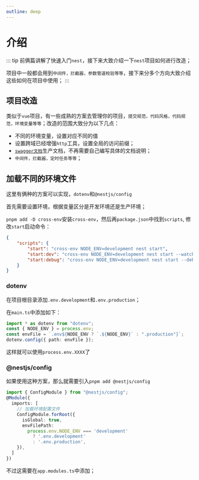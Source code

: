 ```yaml
---
outline: deep
---
```


# 介绍

::: tip
前俩篇讲解了快速入门`nest`，接下来大致介绍一下`nest`项目如何进行改造；

项目中一般都会用到`中间件，拦截器，参数管道校验等等`，接下来分多个方向大致介绍这些如何在项目中使用；
:::

## 项目改造

类似于`vue`项目，有一些成熟的方案去管理你的项目，`提交规范，代码风格，代码规范，环境变量等等`；改造的范围大致分为以下几点：

- 不同的环境变量，设置对应不同的值
- 设置跨域已经增强`http`工具，设置全局的访问前缀；
- [`swagger文档`](https://swagger.io/)生产文档，不再需要自己编写具体的文档说明；
- `中间件，拦截器，定时任务等等`；

## 加载不同的环境文件

这里有俩种的方案可以实现，`dotenv`和`@nestjs/config`

首先需要设置环境，根据变量区分是开发环境还是生产环境；

`pnpm add -D cross-env`安装`cross-env`，然后再`package.json`中找到`scripts`, 修改`start`启动命令：

```json
{
	"scripts": {
		"start": "cross-env NODE_ENV=development nest start",
		"start:dev": "cross-env NODE_ENV=development nest start --watch",
		"start:debug": "cross-env NODE_ENV=development nest start --debug --watch"
	}
}
```

### dotenv

在项目根目录添加`.env.development`和`.env.production`；

在`main.ts`中添加如下：

```ts
import * as dotenv from "dotenv";
const { NODE_ENV } = process.env;
const envFile = `.env${NODE_ENV ? `.${NODE_ENV}` : ".production"}`;
dotenv.config({ path: envFile });
```

这样就可以使用`process.env.XXXX`了

### @nestjs/config

如果使用这种方案，那么就需要引入`pnpm add @nestjs/config`

```ts
import { ConfigModule } from "@nestjs/config";
@Module({
  imports: [
    // 加载环境配置文件
    ConfigModule.forRoot({
      isGlobal: true,
      envFilePath:
        process.env.NODE_ENV === 'development'
          ? '.env.development'
          : '.env.production',
    }),
  ]
})
```

不过这需要在`app.modules.ts`中添加；
